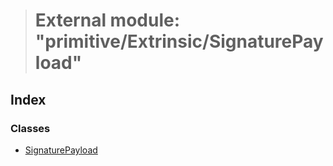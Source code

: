 > # External module: "primitive/Extrinsic/SignaturePayload"

## Index

### Classes

* [SignaturePayload](../classes/_primitive_extrinsic_signaturepayload_.signaturepayload.md)